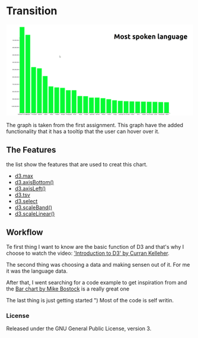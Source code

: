 # Transition
![alt text](preview.gif)

The graph is taken from the first assignment. This graph have the added functionality that it has a tooltip that the user can hover over it.

## The Features
the list show the features that are used to creat this chart.
* [d3.max](https://github.com/d3/d3-array/blob/master/README.md#max)
* [d3.axisBottom()](https://github.com/d3/d3-array/blob/master/README.md#max)
* [d3.axisLeft()](https://github.com/d3/d3-axis/blob/master/README.md#axisLeft)
* [d3.tsv](https://github.com/d3/d3-request/blob/master/README.md#tsv)
* [d3.select](https://github.com/d3/d3-selection/blob/master/README.md#select)
* [d3.scaleBand()](https://github.com/d3/d3-scale/blob/master/README.md#scaleBand)
* [d3.scaleLinear()](https://github.com/d3/d3-scale/blob/master/README.md#scaleLinear)

## Workflow

Te first thing I want to know are the basic function of D3 and that's why I choose to watch the video: ['Introduction to D3' by Curran Kelleher](https://www.youtube.com/watch?v=8jvoTV54nXw).

The second thing was choosing a data and making sensen out of it. For me it was the language data. 

After that, I went searching  for a code example to get inspiration from and the [Bar chart by Mike Bostock](https://bl.ocks.org/mbostock/3885304) is a really great one

The last thing is just getting started ")
Most of the code is self writin.


### License
Released under the GNU General Public License, version 3.
